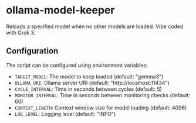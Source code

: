 # ollama-model-keeper
Reloads a specified model when no other models are loaded.
Vibe coded with Grok 3.

## Configuration

The script can be configured using environment variables:

- `TARGET_MODEL`: The model to keep loaded (default: "gemma3")
- `OLLAMA_URI`: Ollama server URI (default: "http://localhost:11434")
- `CYCLE_INTERVAL`: Time in seconds between cycles (default: 5)
- `MONITOR_INTERVAL`: Time in seconds between monitoring checks (default: 60)
- `CONTEXT_LENGTH`: Context window size for model loading (default: 4096)
- `LOG_LEVEL`: Logging level (default: "INFO")
